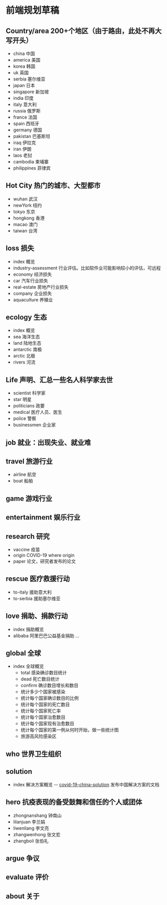 # 前端规划草稿


## Country/area 200+个地区（由于路由，此处不再大写开头）

- china                 中国
- america               美国
- korea                 韩国
- uk                    英国
- serbia                塞尔维亚
- japan                 日本
- singapore             新加坡
- india                 印度
- italy                 意大利
- russia                俄罗斯
- france                法国
- spain                 西班牙
- germany               德国
- pakistan              巴基斯坦
- iraq                  伊拉克
- iran                  伊朗
- laos                  老挝
- cambodia              柬埔寨
- philippines           菲律宾

## Hot City 热门的城市、大型都市

- wuhan                 武汉
- newYork               纽约
- tokyo                 东京
- hongkong              香港
- macao                 澳门
- taiwan                台湾

## loss                 损失

- index                 概览
- industry-assessment   行业评估。比如软件业可能影响较小的评估，可远程
- economy               经济损失
- car                   汽车行业损失
- real-estate           房地产行业损失
- company               企业损失
- aquaculture           养殖业

## ecology              生态
- index                 概览
- sea                   海洋生态
- land                  陆地生态
- antarctic             南极
- arctic                北极
- rivers                河流

## Life                 声明、汇总一些名人科学家去世
- scientist             科学家
- star                  明星
- politicians           政要
- medical               医疗人员、医生
- police                警察
- businessmen           企业家

## job                  就业：出现失业、就业难

## travel               旅游行业

- airline               航空
- boat                  船舶

## game                 游戏行业

## entertainment        娱乐行业

## research             研究
- vaccine               疫苗
- origin                COVID-19 where origin
- paper                 论文，研究者发布的论文

## rescue               医疗救援行动
- to-italy              援助意大利
- to-serbia             援助塞尔维亚

## love                 捐助、捐款行动
- index                 捐助概览
- alibaba               阿里巴巴公益基金捐助
...

## global               全球
- index                 全球概览
  - total               感染确诊数目统计
  - dead                死亡数目统计
  - confirm             确诊数目增长和数目
  - 统计多少个国家被感染
  - 统计每个国家确诊数目的比例
  - 统计每个国家的死亡数目
  - 统计每个国家死亡率
  - 统计每个国家治愈数目
  - 统计每个国家现有治愈数目
  - 统计每个国家的第一例从何时开始，做一些统计图
  - 旅游高风险感染区
  
## who 世界卫生组织
## solution
- index                 解决方案概览
  -- [covid-19-china-solution]() 发布中国解决方案的文档
  
## hero                 抗疫表现的备受鼓舞和信任的个人或团体
- zhongnanshang         钟南山
- lilanjuan             李兰娟
- liwenliang            李文亮
- zhangwenhong          张文宏
- zhangboli             张伯礼


## argue                争议

## evaluate             评价

## about                关于
